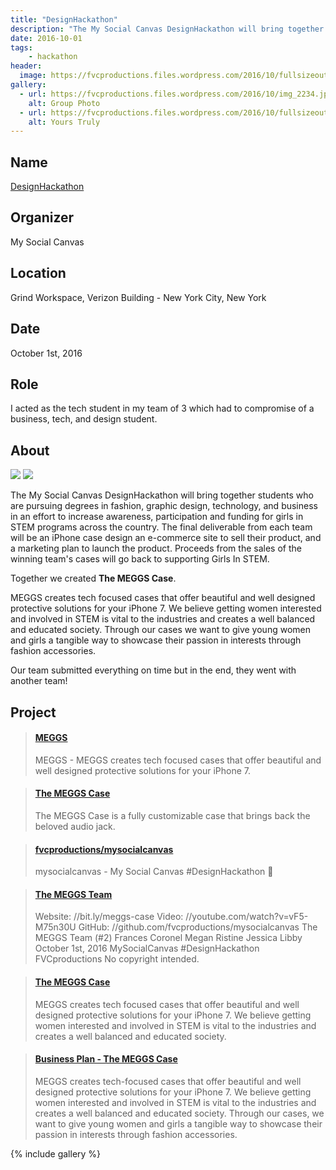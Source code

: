 ```yaml
---
title: "DesignHackathon"
description: "The My Social Canvas DesignHackathon will bring together students who are pursuing degrees in fashion, graphic design, technology, and business in an effort to increase awareness, participation, and funding for girls in STEM programs across the country."
date: 2016-10-01
tags:
    - hackathon
header:
  image: https://fvcproductions.files.wordpress.com/2016/10/fullsizeoutput_29f.jpeg
gallery:
  - url: https://fvcproductions.files.wordpress.com/2016/10/img_2234.jpg
    alt: Group Photo
  - url: https://fvcproductions.files.wordpress.com/2016/10/fullsizeoutput_29f.jpeg
    alt: Yours Truly
---
```


## Name

<a title="DesignHackathon" href="https://mysocialcanvas.com/designhackathon" target="_blank" rel="noopener">DesignHackathon</a>

## Organizer

My Social Canvas

## Location

Grind Workspace, Verizon Building - New York City, New York

## Date

October 1st, 2016

## Role

I acted as the tech student in my team of 3 which had to compromise of a business, tech, and design student.

## About

<img href="https://mysocialcanvas.com/designhackathon/" src="https://static1.squarespace.com/static/57752b91c534a5929ff9177d/t/57894c6920099eb5a807d43b/1468615801024/?format=1500w"/>

<img href="https://mysocialcanvas.com/designhackathon/" src="https://static1.squarespace.com/static/57752b91c534a5929ff9177d/t/57d6f14d59cc683d257687ef/1473704279091/?format=1500w"/>

The My Social Canvas DesignHackathon will bring together students who are pursuing degrees in fashion, graphic design, technology, and business in an effort to increase awareness, participation and funding for girls in STEM programs across the country. The final deliverable from each team will be an iPhone case design an e-commerce site to sell their product, and a marketing plan to launch the product. Proceeds from the sales of the winning team's cases will go back to supporting Girls In STEM.

Together we created **The MEGGS Case**.

MEGGS creates tech focused cases that offer beautiful and well designed protective solutions for your iPhone 7. We believe getting women interested and involved in STEM is vital to the industries and creates a well balanced and educated society. Through our cases we want to give young women and girls a tangible way to showcase their passion in interests through fashion accessories.

Our team submitted everything on time but in the end, they went with another team!

## Project

<blockquote class="embedly-card"><h4><a href="https://devpost.com/software/meggs">MEGGS</a></h4><p>MEGGS - MEGGS creates tech focused cases that offer beautiful and well designed protective solutions for your iPhone 7.</p></blockquote>

<blockquote class="embedly-card"><h4><a href="https://fvcproductions.github.io/mysocialcanvas">The MEGGS Case</a></h4><p>The MEGGS Case is a fully customizable case that brings back the beloved audio jack.</p></blockquote>

<blockquote class="embedly-card"><h4><a href="https://github.com/fvcproductions/mysocialcanvas">fvcproductions/mysocialcanvas</a></h4><p>mysocialcanvas - My Social Canvas #DesignHackathon 🎨</p></blockquote>

<blockquote class="embedly-card"><h4><a href="https://youtu.be/iWgY7Mzbwfw">The MEGGS Team</a></h4><p>Website: //bit.ly/meggs-case Video: //youtube.com/watch?v=vF5-M75n30U GitHub: //github.com/fvcproductions/mysocialcanvas The MEGGS Team (#2) Frances Coronel Megan Ristine Jessica Libby October 1st, 2016 MySocialCanvas #DesignHackathon FVCproductions No copyright intended.</p></blockquote>

<blockquote class="embedly-card"><h4><a href="https://speakerdeck.com/fvcproductions/the-meggs-case">The MEGGS Case</a></h4><p>MEGGS creates tech focused cases that offer beautiful and well designed protective solutions for your iPhone 7. We believe getting women interested and involved in STEM is vital to the industries and creates a well balanced and educated society.</p></blockquote>

<blockquote class="embedly-card"><h4><a href="https://scribd.com/document/326087214/Business-Plan-The-MEGGS-Case">Business Plan - The MEGGS Case</a></h4><p>MEGGS creates tech-focused cases that offer beautiful and well designed protective solutions for your iPhone 7. We believe getting women interested and involved in STEM is vital to the industries and creates a well balanced and educated society. Through our cases, we want to give young women and girls a tangible way to showcase their passion in interests through fashion accessories.</p></blockquote>

{% include gallery %}
